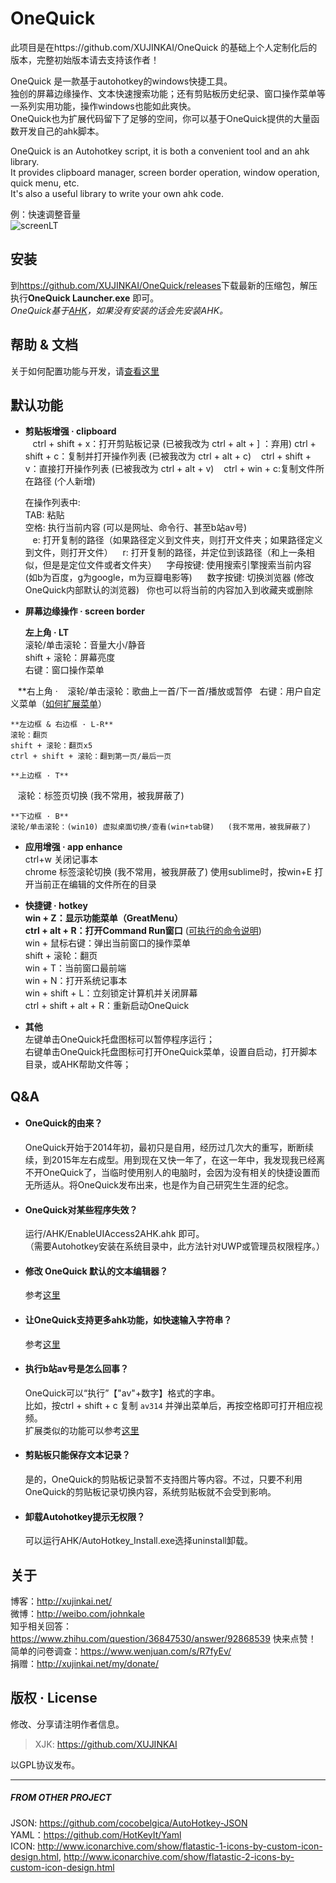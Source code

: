 OneQuick
========================
此项目是在https://github.com/XUJINKAI/OneQuick 的基础上个人定制化后的版本，完整初始版本请去支持该作者！


OneQuick 是一款基于autohotkey的windows快捷工具。  
独创的屏幕边缘操作、文本快速搜索功能；还有剪贴板历史纪录、窗口操作菜单等一系列实用功能，操作windows也能如此爽快。  
OneQuick也为扩展代码留下了足够的空间，你可以基于OneQuick提供的大量函数开发自己的ahk脚本。

OneQuick is an Autohotkey script, it is both a convenient tool and an ahk library.  
It provides clipboard manager, screen border operation, window operation, quick menu, etc.  
It's also a useful library to write your own ahk code.  

例：快速调整音量  
![screenLT](http://i.imgur.com/mKVXXmU.gif)


安装
------------------------
到<https://github.com/XUJINKAI/OneQuick/releases>下载最新的压缩包，解压执行**OneQuick Launcher.exe** 即可。  
_OneQuick基于[AHK][AHK]，如果没有安装的话会先安装AHK。_


帮助 & 文档
------------------------
关于如何配置功能与开发，请[查看这里][DOCUMENT]


默认功能
------------------------
- **剪贴板增强 · clipboard**  
    ctrl + shift + x：打开剪贴板记录  (已被我改为 ctrl + alt + ]  ：弃用)
    ctrl + shift + c：复制并打开操作列表  (已被我改为 ctrl + alt + c)
    ctrl + shift + v：直接打开操作列表  (已被我改为 ctrl + alt + v)
    ctrl + win + c:复制文件所在路径  (个人新增)

    在操作列表中:  
    TAB: 粘贴  
    空格: 执行当前内容 (可以是网址、命令行、甚至b站av号)  
    e: 打开复制的路径（如果路径定义到文件夹，则打开文件夹；如果路径定义到文件，则打开文件）
    r: 打开复制的路径，并定位到该路径（和上一条相似，但是是定位文件或者文件夹）
    字母按键: 使用搜索引擎搜索当前内容 (如b为百度，g为google，m为豆瓣电影等)  
    数字按键: 切换浏览器 (修改OneQuick内部默认的浏览器)  
    你也可以将当前的内容加入到收藏夹或删除  

- **屏幕边缘操作 · screen border**

    **左上角 · LT**  
    滚轮/单击滚轮：音量大小/静音  
    shift + 滚轮：屏幕亮度  
    右键：窗口操作菜单  

    **右上角 · 
    滚轮/单击滚轮：歌曲上一首/下一首/播放或暂停  
    右键：用户自定义菜单（[如何扩展菜单][ext_rt_menu]）  

    **左边框 & 右边框 · L-R**  
    滚轮：翻页  
    shift + 滚轮：翻页x5  
    ctrl + shift + 滚轮：翻到第一页/最后一页  

    **上边框 · T**  
    滚轮：标签页切换  (我不常用，被我屏蔽了)

    **下边框 · B**  
    滚轮/单击滚轮：(win10) 虚拟桌面切换/查看(win+tab键)   (我不常用，被我屏蔽了)

- **应用增强 · app enhance**  
    ctrl+w 关闭记事本  
    chrome 标签滚轮切换  (我不常用，被我屏蔽了)
    使用sublime时，按win+E 打开当前正在编辑的文件所在的目录  

- **快捷键 · hotkey**  
    **win + Z：显示功能菜单（GreatMenu）**  
    **ctrl + alt + R：打开Command Run窗口** ([可执行的命令说明][run_function])  
    win + 鼠标右键：弹出当前窗口的操作菜单  
    shift + 滚轮：翻页  
    win + T：当前窗口最前端  
    win + N：打开系统记事本  
    win + shift + L：立刻锁定计算机并关闭屏幕  
    ctrl + shift + alt + R：重新启动OneQuick  

- **其他**  
    左键单击OneQuick托盘图标可以暂停程序运行；  
    右键单击OneQuick托盘图标可打开OneQuick菜单，设置自启动，打开脚本目录，或AHK帮助文件等；  


Q&A
------------------------

- #### OneQuick的由来？  
    OneQuick开始于2014年初，最初只是自用，经历过几次大的重写，断断续续，到2015年左右成型。用到现在又快一年了，在这一年中，我发现我已经离不开OneQuick了，当临时使用别人的电脑时，会因为没有相关的快捷设置而无所适从。将OneQuick发布出来，也是作为自己研究生生涯的纪念。

- #### OneQuick对某些程序失效？  
    运行/AHK/EnableUIAccess2AHK.ahk 即可。  
    （需要Autohotkey安装在系统目录中，此方法针对UWP或管理员权限程序。）

- #### 修改 OneQuick 默认的文本编辑器？  
    参考[这里][ext_default_editor]  

- #### 让OneQuick支持更多ahk功能，如快速输入字符串？  
    参考[这里][ext_ahk_code]  

- #### 执行b站av号是怎么回事？  
    OneQuick可以“执行”【"av"+数字】格式的字串。  
    比如，按ctrl + shift + c 复制 `av314` 并弹出菜单后，再按空格即可打开相应视频。  
    扩展类似的功能可以参考[这里][run_function]  

- #### 剪贴板只能保存文本记录？  
    是的，OneQuick的剪贴板记录暂不支持图片等内容。不过，只要不利用OneQuick的剪贴板记录切换内容，系统剪贴板就不会受到影响。

- #### 卸载Autohotkey提示无权限？
    可以运行AHK/AutoHotkey_Install.exe选择uninstall卸载。

关于
------------------------
博客：http://xujinkai.net/  
微博：http://weibo.com/johnkale  
知乎相关回答：https://www.zhihu.com/question/36847530/answer/92868539 快来点赞！  
简单的问卷调查：https://www.wenjuan.com/s/R7fyEv/  
捐赠：http://xujinkai.net/my/donate/  

版权 · License
------------------------
修改、分享请注明作者信息。
> XJK: https://github.com/XUJINKAI  

以GPL协议发布。  

[AHK]: https://autohotkey.com/
[DOCUMENT]: https://github.com/XUJINKAI/OneQuick/wiki
[ext_rt_menu]: https://github.com/XUJINKAI/OneQuick/wiki/OneQuick.Ext.ahk#扩展屏幕右上角右键菜单
[ext_default_editor]: https://github.com/XUJINKAI/OneQuick/wiki/OneQuick.Ext.ahk#设置默认编辑器
[ext_ahk_code]: https://github.com/XUJINKAI/OneQuick/wiki/OneQuick.Ext.ahk#定义额外的快捷键
[run_function]: https://github.com/XUJINKAI/OneQuick/wiki/run_function

------------------------
##### FROM OTHER PROJECT  
JSON: https://github.com/cocobelgica/AutoHotkey-JSON  
YAML：https://github.com/HotKeyIt/Yaml  
ICON: http://www.iconarchive.com/show/flatastic-1-icons-by-custom-icon-design.html, http://www.iconarchive.com/show/flatastic-2-icons-by-custom-icon-design.html  
